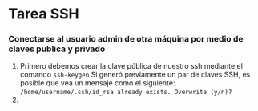 # Tarea SSH

### Conectarse al usuario admin de otra máquina por medio de claves publica y privado

1. Primero debemos crear la clave pública de nuestro ssh mediante el comando `ssh-keygen`
   Si generó previamente un par de claves SSH, es posible que vea un mensaje como el siguiente:
   `/home/username/.ssh/id_rsa already exists.
    Overwrite (y/n)?`
3. 
